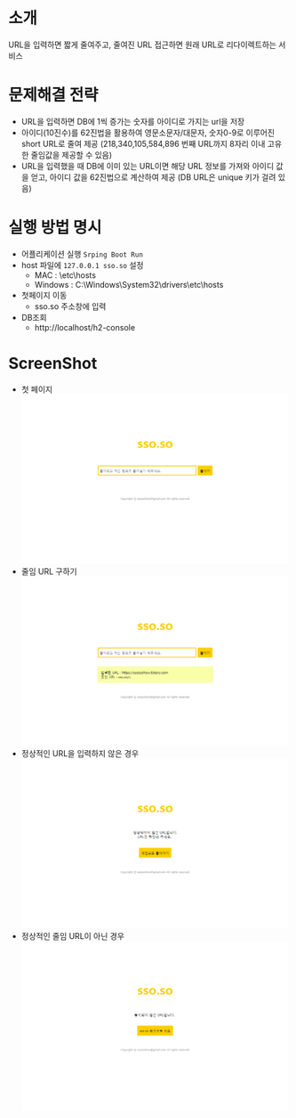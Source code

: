# 소개
URL을 입력하면 짧게 줄여주고, 줄여진 URL 접근하면 원래 URL로 리다이렉트하는 서비스

# 문제해결 전략
- URL을 입력하면 DB에 1씩 증가는 숫자를 아이디로 가지는 url을 저장
- 아이디(10진수)를 62진법을 활용하여 영문소문자/대문자, 숫자0-9로 이루어진 short URL로 줄여 제공 (218,340,105,584,896 번째 URL까지 8자리 이내 고유한 줄임값을 제공할 수 있음)
- URL을 입력했을 때 DB에 이미 있는 URL이면 해당 URL 정보를 가져와 아이디 값을 얻고, 아이디 값을 62진법으로 계산하여 제공 (DB URL은 unique 키가 걸려 있음)

# 실행 방법 명시
- 어플리케이션 실행 ```Srping Boot Run```
- host 파일에 ```127.0.0.1 sso.so``` 설정
	- MAC : \etc\hosts
	- Windows : C:\Windows\System32\drivers\etc\hosts
- 첫페이지 이동 
	- sso.so 주소창에 입력
- DB조회
	- http://localhost/h2-console
	
# ScreenShot
- 첫 페이지
<br/><img src="screenshot1.png"/>
- 줄임 URL 구하기
<br/><img src="screenshot2.png"/>
- 정상적인 URL을 입력하지 않은 경우
<br/><img src="screenshot3.png"/>
- 정상적인 줄임 URL이 아닌 경우
<br/><img src="screenshot4.png"/>